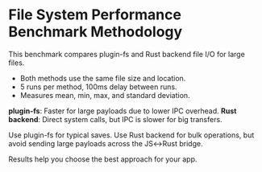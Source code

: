 # File System Performance Benchmark Methodology

This benchmark compares plugin-fs and Rust backend file I/O for large files.

- Both methods use the same file size and location.
- 5 runs per method, 100ms delay between runs.
- Measures mean, min, max, and standard deviation.

**plugin-fs**: Faster for large payloads due to lower IPC overhead.
**Rust backend**: Direct system calls, but IPC is slower for big transfers.

Use plugin-fs for typical saves. Use Rust backend for bulk operations, but avoid sending large payloads across the JS↔Rust bridge.

Results help you choose the best approach for your app.

